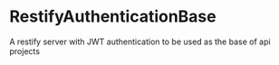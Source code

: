 RestifyAuthenticationBase
=========================

A restify server with JWT authentication to be used as the base of api projects
